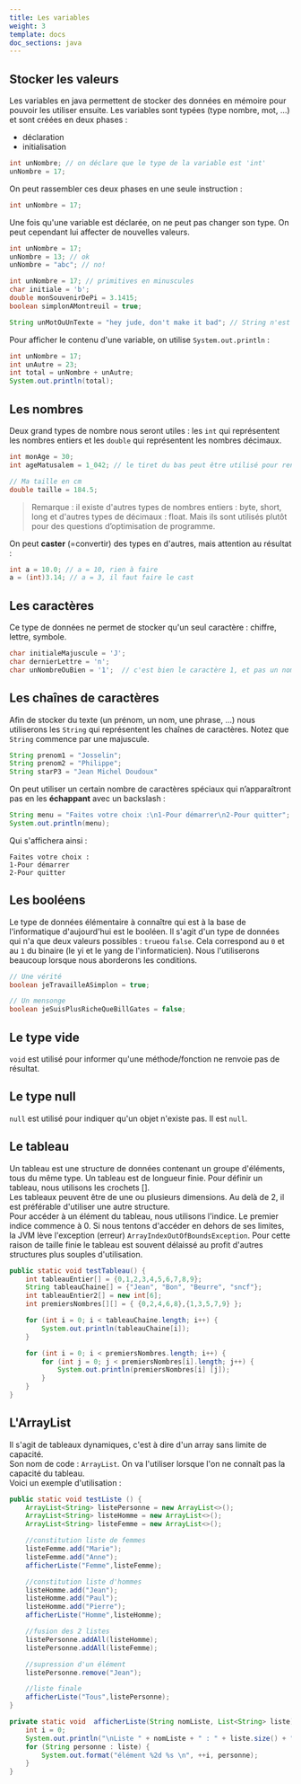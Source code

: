 ```yaml
---
title: Les variables
weight: 3
template: docs
doc_sections: java
---
```


## Stocker les valeurs

Les variables en java permettent de stocker des données en mémoire pour pouvoir les utiliser ensuite. Les variables sont typées (type nombre, mot, ...) et sont créées en deux phases :

* déclaration
* initialisation

```java
int unNombre; // on déclare que le type de la variable est 'int'
unNombre = 17;
```

On peut rassembler ces deux phases en une seule instruction :

```java
int unNombre = 17;
```

Une fois qu'une variable est déclarée, on ne peut pas changer son type. On peut cependant lui affecter de nouvelles valeurs.

```java
int unNombre = 17;
unNombre = 13; // ok
unNombre = "abc"; // no!
```

```java
int unNombre = 17; // primitives en minuscules
char initiale = 'b';
double monSouvenirDePi = 3.1415;
boolean simplonAMontreuil = true;

String unMotOuUnTexte = "hey jude, don't make it bad"; // String n'est pas un type primitif : commence par une majuscule
```

Pour afficher le contenu d'une variable, on utilise `System.out.println` :

```java
int unNombre = 17;
int unAutre = 23;
int total = unNombre + unAutre;
System.out.println(total);
```

## Les nombres

Deux grand types de nombre nous seront utiles : les `int` qui représentent les nombres entiers et les `double` qui représentent les nombres décimaux.

```java
int monAge = 30;
int ageMatusalem = 1_042; // le tiret du bas peut être utilisé pour rendre visuellement les nb plus faciles à lire

// Ma taille en cm
double taille = 184.5;
```

> Remarque : il existe d'autres types de nombres entiers : byte, short, long et d'autres types de décimaux : float. Mais ils sont utilisés plutôt pour des questions d’optimisation de programme.

On peut **caster** (=convertir) des types en d'autres, mais attention au résultat :

```java
int a = 10.0; // a = 10, rien à faire
a = (int)3.14; // a = 3, il faut faire le cast
```

## Les caractères

Ce type de données ne permet de stocker qu'un seul caractère : chiffre, lettre, symbole.

```java
char initialeMajuscule = 'J';
char dernierLettre = 'n';
char unNombreOuBien = '1';  // c'est bien le caractère 1, et pas un nombre sur lequel on peut faire des opérations
```

## Les chaînes de caractères

Afin de stocker du texte (un prénom, un nom, une phrase, ...) nous utiliserons les `String` qui représentent les chaînes de caractères.
Notez que `String` commence par une majuscule.

```java
String prenom1 = "Josselin";
String prenom2 = "Philippe";
String starP3 = "Jean Michel Doudoux"
```

On peut utiliser un certain nombre de caractères spéciaux qui n’apparaîtront pas en les **échappant** avec un backslash :

```java
String menu = "Faites votre choix :\n1-Pour démarrer\n2-Pour quitter";
System.out.println(menu);
```

Qui s'affichera ainsi :

```texte
Faites votre choix :
1-Pour démarrer
2-Pour quitter
```

## Les booléens

Le type de données élémentaire à connaître qui est à la base de l'informatique d'aujourd'hui est le booléen. Il s'agit d'un type de données qui n'a que deux valeurs possibles : `true`ou `false`. Cela correspond au `0` et au `1` du binaire (le yi et le yang de l'informaticien). Nous l'utiliserons beaucoup lorsque nous aborderons les conditions.

```java
// Une vérité
boolean jeTravailleASimplon = true;

// Un mensonge
boolean jeSuisPlusRicheQueBillGates = false;
```

## Le type vide

`void` est utilisé pour informer qu'une méthode/fonction ne renvoie pas de résultat.

## Le type null

`null` est utilisé pour indiquer qu'un objet n'existe pas. Il est `null`.

## Le tableau

Un tableau est une structure de données contenant un groupe d'éléments, tous du même type.
Un tableau est de longueur finie. Pour définir un tableau, nous utilisons les crochets [].  
Les tableaux peuvent être de une ou plusieurs dimensions. Au delà de 2, il est préférable d'utiliser une autre structure.  
Pour accéder à un élément du tableau, nous utilisons l'indice. Le premier indice commence à 0.
Si nous tentons d'accéder en dehors de ses limites, la JVM lève l'exception (erreur) `ArrayIndexOutOfBoundsException`.
Pour cette raison de taille finie le tableau est souvent délaissé au profit d'autres structures plus souples d'utilisation.

```java
public static void testTableau() {
    int tableauEntier[] = {0,1,2,3,4,5,6,7,8,9};
    String tableauChaine[] = {"Jean", "Bon", "Beurre", "sncf"};
    int tableauEntier2[] = new int[6];
    int premiersNombres[][] = { {0,2,4,6,8},{1,3,5,7,9} };

    for (int i = 0; i < tableauChaine.length; i++) {
        System.out.println(tableauChaine[i]);
    }

    for (int i = 0; i < premiersNombres.length; i++) {
        for (int j = 0; j < premiersNombres[i].length; j++) {
            System.out.println(premiersNombres[i] [j]);
        }
    }
}
```

## L'ArrayList

Il s'agit de tableaux dynamiques, c'est à dire d'un array sans limite de capacité.  
Son nom de code : `ArrayList`. On va l'utiliser lorsque l'on ne connaît pas la capacité du tableau.  
Voici un exemple d'utilisation :

``` java
public static void testListe () {
    ArrayList<String> listePersonne = new ArrayList<>();
    ArrayList<String> listeHomme = new ArrayList<>();
    ArrayList<String> listeFemme = new ArrayList<>();

    //constitution liste de femmes
    listeFemme.add("Marie");
    listeFemme.add("Anne");
    afficherListe("Femme",listeFemme);

    //constitution liste d'hommes
    listeHomme.add("Jean");
    listeHomme.add("Paul");
    listeHomme.add("Pierre");
    afficherListe("Homme",listeHomme);

    //fusion des 2 listes
    listePersonne.addAll(listeHomme);
    listePersonne.addAll(listeFemme);

    //supression d'un élément
    listePersonne.remove("Jean");

    //liste finale
    afficherListe("Tous",listePersonne);
}

private static void  afficherListe(String nomListe, List<String> liste) {
    int i = 0;
    System.out.println("\nListe " + nomListe + " : " + liste.size() + " individus");
    for (String personne : liste) {
        System.out.format("élément %2d %s \n", ++i, personne);
    }
}
```
